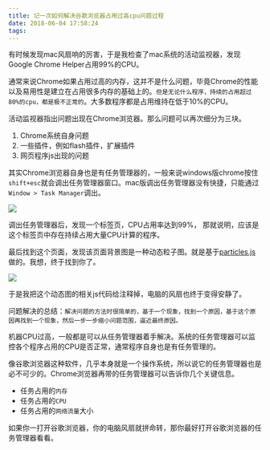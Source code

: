 ```yaml
---
title: 记一次如何解决谷歌浏览器占用过高cpu问题过程
date: 2018-06-04 17:58:24
tags:
---
```


有时候发现mac风扇响的厉害，于是我检查了mac系统的活动监视器，发现Google Chrome Helper占用99%的CPU。

通常来说Chrome如果占用过高的内存，这并不是什么问题，毕竟Chrome的性能以及易用性是建立在占用很多内存的基础上的。`但是无论什么程序，持续的占用超过80%的cpu，都是极不正常的`。大多数程序都是占用维持在低于10%的CPU。

活动监视器指出问题出现在Chrome浏览器。那么问题可以再次细分为三块。

1. Chrome系统自身问题
2. 一些插件，例如flash插件，扩展插件
3. 网页程序js出现的问题


其实Chrome浏览器自身也是有任务管理器的，一般来说windows版chrome按住`shift+esc`就会调出任务管理器窗口。mac版调出任务管理器没有快捷，只能通过`Window > Task Manager`调出。

![](http://p3alsaatj.bkt.clouddn.com/20180604181340_ymCT2T_Jietu20180604-174820.jpeg)

调出任务管理器后，发现一个标签页，CPU占用率达到99%， 那就说明，应该是这个标签页中存在持续占用大量CPU计算的程序。

最后找到这个页面，发现该页面背景图是一种动态粒子图。就是基于[particles.js](https://github.com/VincentGarreau/particles.js/)做的。我想，终于找到你了。


![](http://p3alsaatj.bkt.clouddn.com/20180604181757_rRfc8L_687474703a2f2f76696e63656e74676172726561752e636f6d2f7061727469636c65732e6a732f6173736574732f696d672f6769746875622d73637265656e2e6a7067.jpeg)


于是我把这个动态图的相关js代码给注释掉，电脑的风扇也终于变得安静了。

问题解决的总结：`解决问题的方法时很简单的，基于一个现象，找到一个原因，基于这个原因再找到一个现象，然后一步一步缩小问题范围，逼近最终原因。`

机器CPU过高，一般都是可以从任务管理器着手解决。系统的任务管理器可以监控各个程序占用的CPU是否正常，通常程序自身也是有任务管理的。

像谷歌浏览器这种软件，几乎本身就是一个操作系统，所以说它的任务管理器也是必不可少的。Chrome浏览器再带的任务管理器可以告诉你几个关键信息。

- 任务占用的`内存`
- 任务占用的`CPU`
- 任务占用的`网络流量`大小

如果你一打开谷歌浏览器，你的电脑风扇就拼命转，那你最好打开谷歌浏览器的任务管理器看看。